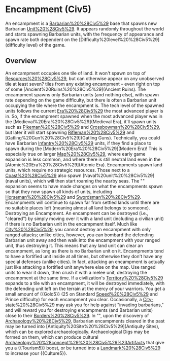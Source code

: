 # Encampment (Civ5)

An encampment is a [Barbarian%20%28Civ5%29](Barbarian) base that spawns new Barbarian [Unit%20%28Civ5%29](units). It appears randomly throughout the world and starts spawning Barbarian units, with the frequency of appearance and spawn rate both dependent on the [Difficulty%20level%20%28Civ5%29](difficulty level) of the game.
## Overview

An encampment occupies one tile of land. It won't spawn on top of [Resources%20%28Civ5%29](resources), but can otherwise appear on any unobserved tile at least seven? tiles from any existing encampment – even right on top of some [Ancient%20Ruins%20%28Civ5%29](Ancient Ruins). The encampment spawns only Barbarian units (and nothing else), with spawn rate depending on the game difficulty, but there is often a Barbarian unit occupying the tile where the encampment is.
The tech level of the spawned units follows the current [Era%20%28Civ5%29](era) the most advanced player is in. So, if the encampment spawned when the most advanced player was in the [Medieval%20Era%20%28Civ5%29](Medieval Era), it'll spawn units such as [Pikeman%20%28Civ5%29](Pikemen) and [Crossbowman%20%28Civ5%29](Crossbowmen), but later it will start spawning [Rifleman%20%28Civ5%29](Riflemen) and [Gatling%20Gun%20%28Civ5%29](Gatling Guns). Technically, you could have Barbarian [Infantry%20%28Civ5%29](Infantry) units, if they find a place to spawn during the [Modern%20Era%20%28Civ5%29](Modern Era)! This is especially true on larger [Map%20%28Civ5%29](maps), where early game expansion is less common, and where there is still neutral land even in the [Atomic%20Era%20%28Civ5%29](Atomic Era).
Encampments spawn land units, which require no strategic resources. Those next to a [Coast%20%28Civ5%29](coast) also spawn [Naval%20unit%20%28Civ5%29](naval units), which will then start roaming the nearby seas. The "" expansion seems to have made changes on what the encampments spawn so that they now spawn all kinds of units, including [Horseman%20%28Civ5%29](Horsemen) and [Swordsman%20%28Civ5%29](Swordsmen).
Encampments will continue to spawn far from settled lands until there are no suitable places left (meaning almost all land belongs to someone).
Destroying an Encampment.
An encampment can be destroyed (i.e., "cleared") by simply moving over it with a land unit (including a civilian unit) if there is no Barbarian unit in the encampment itself. Much like [City%20%28Civ5%29](cities), you cannot destroy an encampment with only ranged attacks; unlike cities, however, you can bombard the defending Barbarian unit away and then walk into the encampment with your ranged unit, thus destroying it. This means that any land unit can clear an encampment, as long as there is no Barbarian unit on it.
Encampments tend to have a fortified unit inside at all times, but otherwise they don't have any special defenses (unlike cities). In fact, attacking an encampment is actually just like attacking a fortified unit anywhere else on the map. Use ranged units to wear it down, then crush it with a melee unit, destroying the encampment at the same time.
If a civilization's [Territory%20%28Civ5%29](territory) expands to a tile with an encampment, it will be destroyed immediately, with the defending unit left on the terrain at the mercy of your warriors.
You get a small amount of {{Gold5}} (25 on Standard [Speed%20%28Civ5%29](speed) and Prince difficulty) for each encampment you clear. Occasionally, a [City-state%20%28Civ5%29](city-state) may ask you for help against "invading barbarians," and will reward you for destroying encampments (and Barbarian units) close to their [Borders%20%28Civ5%29](borders).
In "", upon the discovery of [Archaeology%20%28Civ5%29](Archaeology), Barbarian encampments cleared in the past may be turned into [Antiquity%20Site%20%28Civ5%29](Antiquity Sites), which can be explored archaeologically. Archaeological Digs may be formed on them, which can produce cultural [Archaeology%20%28concept%29%20%28Civ5%29%23Artifacts](Artifacts) that give you a {{Tourism5}} boost, or be turned into a [Landmark%20%28Civ5%29](Landmark) to increase your {{Culture5}}.